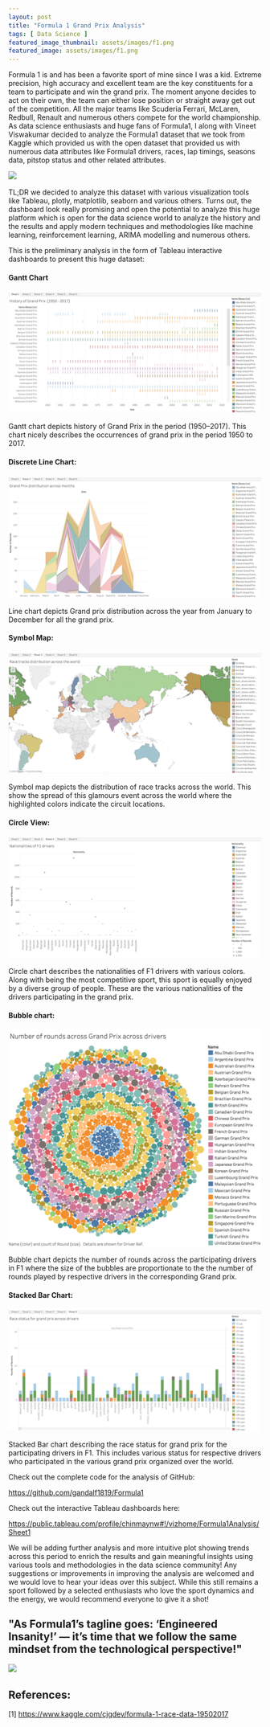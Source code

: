 ```yaml
---
layout: post
title: "Formula 1 Grand Prix Analysis"
tags: [ Data Science ]
featured_image_thumbnail: assets/images/f1.png
featured_image: assets/images/f1.png
---
```


Formula 1 is and has been a favorite sport of mine since I was a kid. Extreme precision, high accuracy and excellent team are the key constituents for a team to participate and win the grand prix. The moment anyone decides to act on their own, the team can either lose position or straight away get out of the competition. All the major teams like Scuderia Ferrari, McLaren, Redbull, Renault and numerous others compete for the world championship. As data science enthusiasts and huge fans of Formula1, I along with Vineet Viswakumar decided to analyze the Formula1 dataset that we took from Kaggle which provided us with the open dataset that provided us with numerous data attributes like Formula1 drivers, races, lap timings, seasons data, pitstop status and other related attributes.

![](https://media.giphy.com/media/S5FA33MPQZEWFUio1H/giphy.gif)

TL;DR we decided to analyze this dataset with various visualization tools like Tableau, plotly, matplotlib, seaborn and various others. Turns out, the dashboard look really promising and open the potential to analyze this huge platform which is open for the data science world to analyze the history and the results and apply modern techniques and methodologies like machine learning, reinforcement learning, ARIMA modelling and numerous others.

This is the preliminary analysis in the form of Tableau interactive dashboards to present this huge dataset:

#### Gantt Chart

![](/assets/images/gantt.png)

Gantt chart depicts history of Grand Prix in the period (1950–2017). This chart nicely describes the occurrences of grand prix in the period 1950 to 2017.

#### Discrete Line Chart:

![](/assets/images/line-chart.png)

Line chart depicts Grand prix distribution across the year from January to December for all the grand prix.

#### Symbol Map:

![](/assets/images/symbol.png)

Symbol map depicts the distribution of race tracks across the world. This show the spread of this glamours event across the world where the highlighted colors indicate the circuit locations.

#### Circle View:

![](/assets/images/circle.png)

Circle chart describes the nationalities of F1 drivers with various colors. Along with being the most competitive sport, this sport is equally enjoyed by a diverse group of people. These are the various nationalities of the drivers participating in the grand prix.

#### Bubble chart:

![](/assets/images/bubble.png)

Bubble chart depicts the number of rounds across the participating drivers in F1 where the size of the bubbles are proportionate to the the number of rounds played by respective drivers in the corresponding Grand prix.

#### Stacked Bar Chart:

![](/assets/images/stacked-bar.png)

Stacked Bar chart describing the race status for grand prix for the participating drivers in F1. This includes various status for respective drivers who participated in the various grand prix organized over the world.

Check out the complete code for the analysis of GitHub:

https://github.com/gandalf1819/Formula1

Check out the interactive Tableau dashboards here:

https://public.tableau.com/profile/chinmaynw#!/vizhome/Formula1Analysis/Sheet1

We will be adding further analysis and more intuitive plot showing trends across this period to enrich the results and gain meaningful insights using various tools and methodologies in the data science community! Any suggestions or improvements in improving the analysis are welcomed and we would love to hear your ideas over this subject. While this still remains a sport followed by a selected enthusiasts who love the sport dynamics and the energy, we would recommend everyone to give it a shot!

## "As Formula1’s tagline goes: ‘Engineered Insanity!’ — it’s time that we follow the same mindset from the technological perspective!"

![](https://media.giphy.com/media/fjy5sqXX25MNtVqaDb/giphy.gif)

## References:

[1] https://www.kaggle.com/cjgdev/formula-1-race-data-19502017